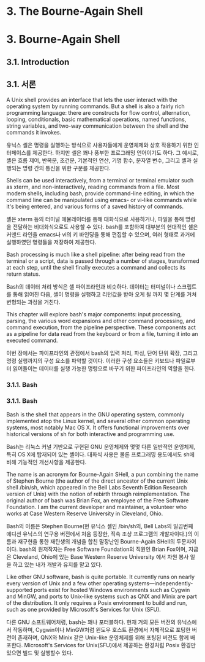 # 3. The Bourne-Again Shell

# 3. Bourne-Again Shell

## 3.1. Introduction

## 3.1. 서론

A Unix shell provides an interface that lets the user interact with the operating system by running commands. But a shell is also a fairly rich programming language: there are constructs for flow control, alternation, looping, conditionals, basic mathematical operations, named functions, string variables, and two-way communication between the shell and the commands it invokes.

유닉스 셸은 명령을 실행하는 방식으로 사용자들에게 운영체제와 상호 작용하기 위한 인터페이스를 제공한다. 하지만 셸은 꽤나 풍부한 프로그래밍 언어이기도 하다. 그 예시로, 셸은 흐름 제어, 반복문, 조건문, 기본적인 연산, 기명 함수, 문자열 변수, 그리고 셸과 실행되는 명령 간의 통신을 위한 구문를 제공한다.

Shells can be used interactively, from a terminal or terminal emulator such as xterm, and non-interactively, reading commands from a file. Most modern shells, including bash, provide command-line editing, in which the command line can be manipulated using emacs- or vi-like commands while it's being entered, and various forms of a saved history of commands.

셸은 xterm 등의 터미널 에뮬레이터를 통해 대화식으로 사용하거나, 파일을 통해 명령을 전달하는 비대화식으로도 사용할 수 있다. bash를 포함하여 대부분의 현대적인 셸은 커맨드 라인을 emacs나 vi의 키 바인딩을 통해 편집할 수 있으며, 여러 형태로 과거에 실행하였던 명령들을 저장하여 제공한다.

Bash processing is much like a shell pipeline: after being read from the terminal or a script, data is passed through a number of stages, transformed at each step, until the shell finally executes a command and collects its return status.

Bash의 데이터 처리 방식은 셸 파이프라인과 비슷하다. 데이터는 터미널이나 스크립트를 통해 읽어진 다음, 셸이 명령을 실행하고 리턴값을 받아 오게 될 까지 몇 단계를 거쳐 변형되는 과정을 거친다.

This chapter will explore bash's major components: input processing, parsing, the various word expansions and other command processing, and command execution, from the pipeline perspective. These components act as a pipeline for data read from the keyboard or from a file, turning it into an executed command.

이번 장에서는 파이프라인의 관점에서 bash의 입력 처리, 파싱, 단어 단위 확장, 그리고 명령 실행까지의 구성 요소를 파악할 것이다. 이러한 구성 요소들은 키보드나 파일로부터 읽어들이는 데이터를 실행 가능한 명령으로 바꾸기 위한 파이프라인의 역할을 한다.

### 3.1.1. Bash

### 3.1.1. Bash

Bash is the shell that appears in the GNU operating system, commonly implemented atop the Linux kernel, and several other common operating systems, most notably Mac OS X. It offers functional improvements over historical versions of sh for both interactive and programming use.

Bash는 리눅스 커널 기반으로 구현된 GNU 운영체제와 몇몇 다른 일반적인 운영체제, 특히 OS X에 탑재되어 있는 셸이다. 대화식 사용은 물론 프로그래밍 용도에서도 sh에 비해 기능적인 개선사항을 제공한다.

The name is an acronym for Bourne-Again SHell, a pun combining the name of Stephen Bourne (the author of the direct ancestor of the current Unix shell /bin/sh, which appeared in the Bell Labs Seventh Edition Research version of Unix) with the notion of rebirth through reimplementation. The original author of bash was Brian Fox, an employee of the Free Software Foundation. I am the current developer and maintainer, a volunteer who works at Case Western Reserve University in Cleveland, Ohio.

Bash의 이름은 Stephen Bourne(현 유닉스 셸인 /bin/sh의, Bell Labs의 일곱번째 에디션 유닉스의 연구용 버전에서 처음 등장한, 직속 조상 프로그램의 개발자이다.)의 이름과 재구현을 통한 재탄생의 개념을 합친 말장난인 Bourne-Again SHell의 두문자어이다. bash의 원저작자는 Free Software Foundation의 직원인 Brian Fox이며, 지금은 Cleveland, Ohio에 있는 Base Western Reserve University 에서 자원 봉사 일을 하고 있는 내가 개발과 유지를 맡고 있다.

Like other GNU software, bash is quite portable. It currently runs on nearly every version of Unix and a few other operating systems—independently-supported ports exist for hosted Windows environments such as Cygwin and MinGW, and ports to Unix-like systems such as QNX and Minix are part of the distribution. It only requires a Posix environment to build and run, such as one provided by Microsoft's Services for Unix (SFU).

다른 GNU 소프트웨어처럼, bash는 꽤나 포터블하다. 현재 거의 모든 버전의 유닉스에서 작동하며, Cygwin이나 MinGW처럼 윈도우 호스트 환경에서 자체적으로 포팅한 버전이 존재하며, QNX와 Minix 같은 Unix-like 운영체제를 위해 포팅된 버전도 함께 배포한다. Microsoft's Services for Unix(SFU)에서 제공하는 환경처럼 Posix 환경만 있으면 빌드 및 실행할수 있다.
